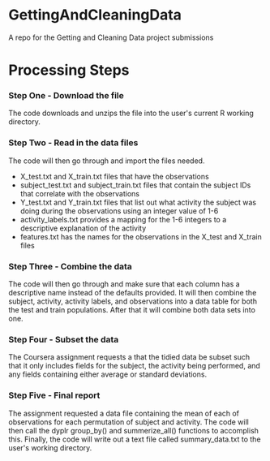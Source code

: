 # GettingAndCleaningData
A repo for the Getting and Cleaning Data project submissions

# Processing Steps

### Step One - Download the file
The code downloads and unzips the file into the user's
current R working directory.

### Step Two - Read in the data files
The code will then go through and import the files needed.  
* X_test.txt and X_train.txt files that have the observations  
* subject_test.txt and subject_train.txt files that contain the subject IDs
that correlate with the observations  
* Y_test.txt and Y_train.txt files that list out what activity the subject was doing during the observations using an integer value of 1-6  
* activity_labels.txt provides a mapping for the 1-6 integers to a descriptive explanation of the activity  
* features.txt has the names for the observations in the X_test and X_train files

### Step Three - Combine the data
The code will then go through and make sure that each column has a descriptive name instead of the defaults provided.  It will then combine the subject, activity, activity labels, and observations into a data table for both the test and train populations.  After that it will combine both data sets into one.

### Step Four - Subset the data
The Coursera assignment requests a that the tidied data be subset such that it only includes fields for the subject, the activity being performed, and any fields containing either average or standard deviations.

### Step Five - Final report
The assignment requested a data file containing the mean of each of observations for each permutation of subject and activity.  The code will then call the dyplr group_by() and summerize_all() functions to accomplish this. Finally, the code will write out a text file called summary_data.txt to the user's working directory.